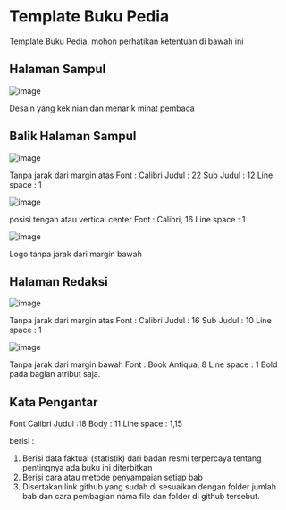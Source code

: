 # Template Buku Pedia

Template Buku Pedia, mohon perhatikan ketentuan di bawah ini

## Halaman Sampul

![image](https://user-images.githubusercontent.com/11188109/217132416-58a07f1e-6cd8-4b58-86fa-d3aa831a51a9.png)

Desain yang kekinian dan menarik minat pembaca

## Balik Halaman Sampul

![image](https://user-images.githubusercontent.com/11188109/217132564-a75b51c2-5816-4b95-878a-f06a8770e42c.png)

Tanpa jarak dari margin atas
Font : Calibri
Judul : 22
Sub Judul : 12
Line space : 1

![image](https://user-images.githubusercontent.com/11188109/217132649-ec5c802e-8ee2-41d2-95e8-d686628c9fb1.png)

posisi tengah atau vertical center
Font : Calibri, 16
Line space : 1

![image](https://user-images.githubusercontent.com/11188109/217132690-81e53b07-1de1-4ccc-ba20-a84c79991008.png)

Logo tanpa jarak dari margin bawah

## Halaman Redaksi

![image](https://user-images.githubusercontent.com/11188109/217132834-2f103ca8-ae2c-4dcb-9686-4467545b125f.png)

Tanpa jarak dari margin atas
Font : Calibri
Judul : 16
Sub Judul : 10
Line space : 1

![image](https://user-images.githubusercontent.com/11188109/217132936-53875aac-f5c1-4a12-9a82-21ace28c7335.png)

Tanpa jarak dari margin bawah
Font : Book Antiqua, 8
Line space : 1
Bold pada bagian atribut saja.

## Kata Pengantar

Font Calibri 
Judul :18
Body : 11
Line space : 1,15

berisi :
1. Berisi data faktual (statistik) dari badan resmi terpercaya tentang pentingnya ada buku ini diterbitkan 
2. Berisi cara atau metode penyampaian setiap bab
3. Disertakan link github yang sudah di sesuaikan dengan folder jumlah bab dan cara pembagian nama file dan folder di github tersebut.

